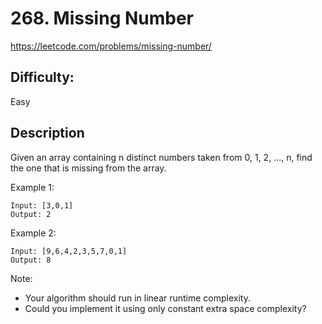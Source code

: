 # 268. Missing Number

https://leetcode.com/problems/missing-number/

## Difficulty:

Easy

## Description

Given an array containing n distinct numbers taken from 0, 1, 2, ..., n, 
find the one that is missing from the array.

Example 1:
```
Input: [3,0,1]
Output: 2
```

Example 2:
```
Input: [9,6,4,2,3,5,7,0,1]
Output: 8
```

Note:
- Your algorithm should run in linear runtime complexity. 
- Could you implement it using only constant extra space complexity?
